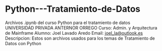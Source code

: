 # Python---Tratamiento-de-Datos
Archivos .ipynb del curso Python para el tratamiento de datos
UNIVERSIDAD PRIVADA ANTERNOR ORREGO
Curso: Admin. y Arquitectura de Mainframe
Alumno: Joel Lavado Aredo
Email: joel_la@outlook.es
Descripcion: Estos son archivos usados para los temas de Tratamiento de Datos con Python
